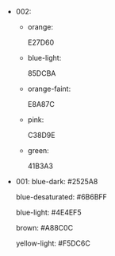 - 002:
    - orange:

        E27D60

    - blue-light:

        85DCBA

    - orange-faint:

        E8A87C

    - pink:

        C38D9E

    - green:

        41B3A3















- 001:
    blue-dark: 
    #2525A8

    blue-desaturated: 
    #6B6BFF

    blue-light: 
    #4E4EF5

    brown: 
    #A88C0C

    yellow-light: 
    #F5DC6C